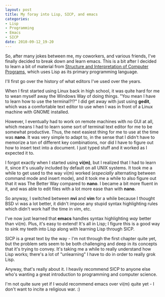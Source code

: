```yaml
---
layout: post
title: My foray into Lisp, SICP, and emacs
categories:
- Lisp
- Programming
- Emacs
- SICP
date: 2010-09-12_19-20
---
```


So, after many jokes between me, my coworkers, and various friends, I've
finally decided to break down and learn emacs.  This is a bit after I decided
to learn a bit of material from [Structure and Interpretation of Computer
Programs], which uses Lisp as its primary programming language.

I'll first go over the history of what editors I've used over the years.

When I first started using Linux back in high school, it was quite hard for
me to wean myself away the Windows Way of doing things.  "You mean I have to
learn how to use the terminal?!?"  I did get away with just using **gedit**,
which was a comfortable text editor to use when I was in front of a Linux
machine with GNOME installed.

However, I eventually had to work on remote machines with no GUI at all, which
means I had to learn some sort of terminal text editor for me to be somewhat
productive.  Thus, the next easiest thing for me to use at the time was
**nano**.  It was very simple to adapt to, in the sense that I didn't have
to memorize a ton of different key combinations, nor did I have to figure out
how to insert text into a document.  I just typed stuff and it worked as
I expected it to.

I forgot exactly when I started using **vi(m)**, but I realized that I had to
learn it, since it's usually included by default on all UNIX systems.  It took
me a while to get used to the way vi(m) worked (*especially* alternating
between command mode and insert mode), and it took me a while to also figure
out that it was The Better Way compared to **nano**.  I became a bit more
fluent in it, and was able to edit files with a lot more ease than with
**nano**.

So anyway, I switched between **nvi** and **vim** for a while because I thought
BSD vi was a lot better, it didn't impose any stupid syntax highlighting rules
which didn't work half the time in vim, etc.

I've now just learned that **emacs** handles syntax highlighting *way* better
than vi(m).  Plus, it's easy to extend!  It's all in Lisp; I figure this is
a good way to sink my teeth into Lisp along with learning Lisp through SICP.

SICP is a great text by the way - I'm not through the first chapter quite yet,
but the problem sets seem to be both challenging and deep in its concepts
that it's trying to convey.  It's taking me a while to really understand how
Lisp works; there's a lot of "unlearning" I have to do in order to really
grok Lisp.

Anyway, that's really about it.  I heavily recommend SICP to anyone else
who's wanting a great introduction to programming and computer science.

I'm not quite sure yet if I would recommend emacs over vi(m) quite yet -
I don't want to incite a religious war. :)

[Structure and Interpretation of Computer Programs]: http://mitpress.mit.edu/sicp
